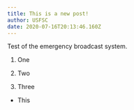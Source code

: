 ```yaml
---
title: This is a new post!
author: USFSC
date: 2020-07-16T20:13:46.160Z
---
```


Test of the emergency broadcast system.

1. One

2. Two

3. Three

- This
